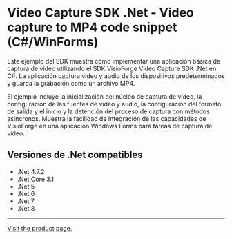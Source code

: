 ﻿# Video Capture SDK .Net - Video capture to MP4 code snippet (C#/WinForms)

Este ejemplo del SDK muestra cómo implementar una aplicación básica de captura de vídeo utilizando el SDK VisioForge Video Capture SDK .Net en C#. La aplicación captura vídeo y audio de los dispositivos predeterminados y guarda la grabación como un archivo MP4.

El ejemplo incluye la inicialización del núcleo de captura de vídeo, la configuración de las fuentes de vídeo y audio, la configuración del formato de salida y el inicio y la detención del proceso de captura con métodos asíncronos. Muestra la facilidad de integración de las capacidades de VisioForge en una aplicación Windows Forms para tareas de captura de vídeo.

## Versiones de .Net compatibles

* .Net 4.7.2
* .Net Core 3.1
* .Net 5
* .Net 6
* .Net 7
* .Net 8

---

[Visit the product page.](https://www.visioforge.com/video-capture-sdk-net)
